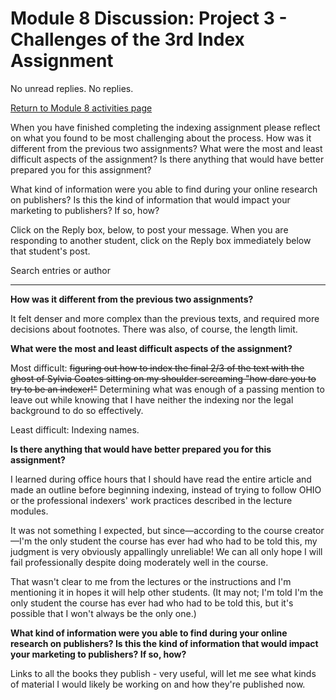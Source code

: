 # Module 8 Discussion: Project 3 - Challenges of the 3rd Index Assignment

No unread replies. No replies.

[Return to Module 8 activities page](https://onlinelearning.berkeley.edu/courses/1939224/pages/module-8 "Module 8")

When you have finished completing the indexing assignment please reflect on what you found to be most challenging about the process. How was it different from the previous two assignments? What were the most and least difficult aspects of the assignment? Is there anything that would have better prepared you for this assignment?

What kind of information were you able to find during your online research on publishers? Is this the kind of information that would impact your marketing to publishers? If so, how?

Click on the Reply box, below, to post your message. When you are responding to another student, click on the Reply box immediately below that student's post.

Search entries or author

-------

**How was it different from the previous two assignments?** 

It felt denser and more complex than the previous texts, and required more decisions about footnotes. There was also, of course, the length limit. 

**What were the most and least difficult aspects of the assignment?** 

Most difficult: ~~figuring out how to index the final 2/3 of the text with the ghost of Sylvia Coates sitting on my shoulder screaming "how dare you to try to be an indexer!"~~ Determining what was enough of a passing mention to leave out while knowing that I have neither the indexing nor the legal background to do so effectively. 

Least difficult: Indexing names. 

**Is there anything that would have better prepared you for this assignment?**

I learned during office hours that I should have read the entire article and made an outline before beginning indexing, instead of trying to follow OHIO or the professional indexers' work practices described in the lecture modules. 



It was not something I expected, but since—according to the course creator—I'm the only student the course has ever had who had to be told this, my judgment is very obviously appallingly unreliable! We can all only hope I will fail professionally despite doing moderately well in the course. 

That wasn't clear to me from the lectures or the instructions and I'm mentioning it in hopes it will help other students. (It may not; I'm told I'm the only student the course has ever had who had to be told this, but it's possible that I won't always be the only one.)


**What kind of information were you able to find during your online research on publishers? Is this the kind of information that would impact your marketing to publishers? If so, how?**

Links to all the books they publish - very useful, will let me see what kinds of material I would likely be working on and how they're published now. 